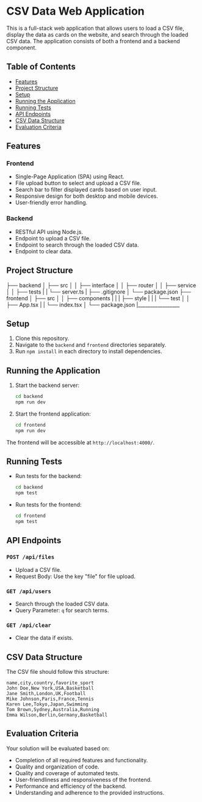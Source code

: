 # CSV Data Web Application

This is a full-stack web application that allows users to load a CSV file, display the data as cards on the website, and search through the loaded CSV data. The application consists of both a frontend and a backend component.

## Table of Contents
- [Features](#features)
- [Project Structure](#project-structure)
- [Setup](#setup)
- [Running the Application](#running-the-application)
- [Running Tests](#running-tests)
- [API Endpoints](#api-endpoints)
- [CSV Data Structure](#csv-data-structure)
- [Evaluation Criteria](#evaluation-criteria)

## Features

### Frontend
- Single-Page Application (SPA) using React.
- File upload button to select and upload a CSV file.
- Search bar to filter displayed cards based on user input.
- Responsive design for both desktop and mobile devices.
- User-friendly error handling.

### Backend
- RESTful API using Node.js.
- Endpoint to upload a CSV file.
- Endpoint to search through the loaded CSV data.
- Endpoint to clear data.

## Project Structure
├── backend
│ ├── src
│ │ ├── interface
│ │ ├── router
│ │ ├── service
│ │ ├── tests
| | └── server.ts
| ├── .gitignore
│ └── package.json
├── frontend
│ ├── src
│ │ ├── components
| | |  ├── style
| | |  └── test
│ │ ├── App.tsx
| | └── index.tsx
│ └── package.json
|_________________


## Setup

1. Clone this repository.
2. Navigate to the `backend` and `frontend` directories separately.
3. Run `npm install` in each directory to install dependencies.

## Running the Application

1. Start the backend server:
    ```bash
    cd backend
    npm run dev
    ```

2. Start the frontend application:
    ```bash
    cd frontend
    npm run dev
    ```

The frontend will be accessible at `http://localhost:4000/`.

## Running Tests

- Run tests for the backend:
    ```bash
    cd backend
    npm test
    ```

- Run tests for the frontend:
    ```bash
    cd frontend
    npm test
    ```

## API Endpoints

### `POST /api/files`
- Upload a CSV file.
- Request Body: Use the key "file" for file upload.

### `GET /api/users`
- Search through the loaded CSV data.
- Query Parameter: `q` for search terms.

### `GET /api/clear`
- Clear the data if exists.

## CSV Data Structure

The CSV file should follow this structure:

```
name,city,country,favorite_sport
John Doe,New York,USA,Basketball
Jane Smith,London,UK,Football
Mike Johnson,Paris,France,Tennis
Karen Lee,Tokyo,Japan,Swimming
Tom Brown,Sydney,Australia,Running
Emma Wilson,Berlin,Germany,Basketball
```


## Evaluation Criteria

Your solution will be evaluated based on:
- Completion of all required features and functionality.
- Quality and organization of code.
- Quality and coverage of automated tests.
- User-friendliness and responsiveness of the frontend.
- Performance and efficiency of the backend.
- Understanding and adherence to the provided instructions.

